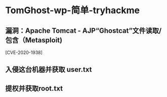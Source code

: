 # TomGhost-wp-简单-tryhackme

## 漏洞：Apache Tomcat - AJP“Ghostcat”文件读取/包含（Metasploit)
[CVE-2020-1938]




## 入侵这台机器并获取 user.txt


## 提权并获取root.txt